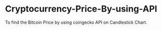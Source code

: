 # Cryptocurrency-Price-By-using-API
To find the Bitcoin Price by using coingecko API on Candlestick Chart.
